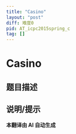 ```yaml
---
title: "Casino"
layout: "post"
diff: 难度0
pid: AT_icpc2015spring_c
tag: []
---
```


# Casino

## 题目描述

[请访问题目链接]: https://atcoder.jp/contests/jag2015spring/tasks/icpc2015spring_c

## 说明/提示

**本翻译由 AI 自动生成**

